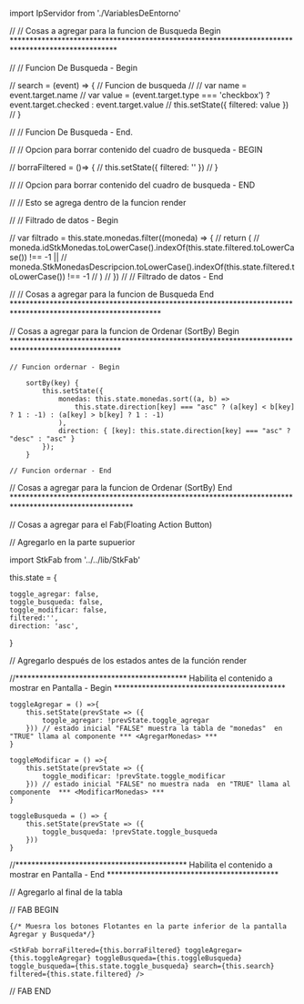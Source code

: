 import IpServidor from './VariablesDeEntorno'



// // Cosas a agregar para la funcion de Busqueda Begin **************************************************************************************************

//     // Funcion De Busqueda - Begin

//         search = (event) => {                       // Funcion de busqueda
//             // var name  = event.target.name
//             var value = (event.target.type === 'checkbox') ? event.target.checked : event.target.value
//             this.setState({ filtered: value })
//         }

//     // Funcion De Busqueda - End.
    
//     // Opcion para borrar contenido del cuadro de busqueda - BEGIN    
        
//         borraFiltered = ()=> {
//             this.setState({ filtered: '' })
//         }

//     // Opcion para borrar contenido del cuadro de busqueda - END
    
//         //  Esto se agrega dentro de la funcion render 

//     // Filtrado de datos - Begin 

//         var filtrado = this.state.monedas.filter((moneda) => {
//             return (
//                 moneda.idStkMonedas.toLowerCase().indexOf(this.state.filtered.toLowerCase()) !== -1 ||
//                 moneda.StkMonedasDescripcion.toLowerCase().indexOf(this.state.filtered.toLowerCase()) !== -1
//             )
//         })
//     // Filtrado de datos - End  

// // Cosas a agregar para la funcion de Busqueda End *************************************************************************************************************






// Cosas a agregar para la funcion de Ordenar (SortBy) Begin ***************************************************************************************************

    // Funcion ordernar - Begin 

        sortBy(key) {
            this.setState({
                monedas: this.state.monedas.sort((a, b) =>
                    this.state.direction[key] === "asc" ? (a[key] < b[key] ? 1 : -1) : (a[key] > b[key] ? 1 : -1)
                ),
                direction: { [key]: this.state.direction[key] === "asc" ? "desc" : "asc" }
            });
        }

    // Funcion ordernar - End 


// Cosas a agregar para la funcion de Ordenar (SortBy) End ******************************************************************************************************




// Cosas a agregar para el Fab(Floating Action Button)

// Agregarlo en la parte supuerior

import StkFab from '../../lib/StkFab'

this.state = {
   
    toggle_agregar: false,
    toggle_busqueda: false,
    toggle_modificar: false,
    filtered:'',
    direction: 'asc',
}

// Agregarlo después de los estados antes de la función render

//******************************************* Habilita el contenido a mostrar en Pantalla - Begin *******************************************

    toggleAgregar = () =>{            
        this.setState(prevState => ({
            toggle_agregar: !prevState.toggle_agregar
        })) // estado inicial "FALSE" muestra la tabla de "monedas"  en "TRUE" llama al componente *** <AgregarMonedas> ***
    }

    toggleModificar = () =>{          
        this.setState(prevState => ({
            toggle_modificar: !prevState.toggle_modificar
        })) // estado inicial "FALSE" no muestra nada  en "TRUE" llama al componente  *** <ModificarMonedas> ***  
    }

    toggleBusqueda = () => {
        this.setState(prevState => ({
            toggle_busqueda: !prevState.toggle_busqueda
        }))
    }

//******************************************* Habilita el contenido a mostrar en Pantalla - End *******************************************


// Agregarlo al final de la tabla

// FAB BEGIN 

    {/* Muesra los botones Flotantes en la parte inferior de la pantalla Agregar y Busqueda*/}

    <StkFab borraFiltered={this.borraFiltered} toggleAgregar={this.toggleAgregar} toggleBusqueda={this.toggleBusqueda} toggle_busqueda={this.state.toggle_busqueda} search={this.search} filtered={this.state.filtered} />

// FAB END